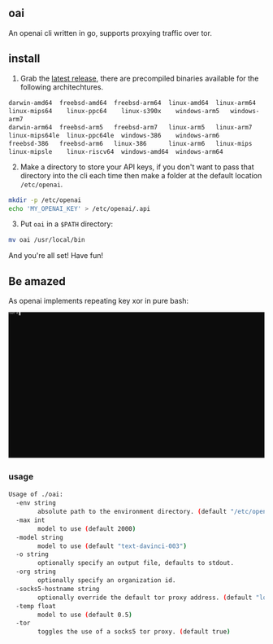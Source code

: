 ## oai

An openai cli written in go, supports proxying traffic over tor. 


## install

1) Grab the [latest release](), there are precompiled binaries available for the following architechtures.

```
darwin-amd64  freebsd-amd64  freebsd-arm64  linux-amd64  linux-arm64  linux-mips64    linux-ppc64    linux-s390x    windows-arm5   windows-arm7
darwin-arm64  freebsd-arm5   freebsd-arm7   linux-arm5   linux-arm7   linux-mips64le  linux-ppc64le  windows-386    windows-arm6
freebsd-386   freebsd-arm6   linux-386      linux-arm6   linux-mips   linux-mipsle    linux-riscv64  windows-amd64  windows-arm64
```

2) Make a directory to store your API keys, if you don't want to pass that directory
   into the cli each time then make a folder at the default location `/etc/openai`.

```bash
mkdir -p /etc/openai
echo 'MY_OPENAI_KEY' > /etc/openai/.api
```

3) Put `oai` in a `$PATH` directory:

```bash
mv oai /usr/local/bin
```

And you're all set! Have fun!


## Be amazed

As openai implements repeating key xor in pure bash:

<p float="left" align="middle">
<img src="./oai.svg" />
</p>

### usage
```bash
Usage of ./oai:
  -env string
        absolute path to the environment directory. (default "/etc/openai")
  -max int
        model to use (default 2000)
  -model string
        model to use (default "text-davinci-003")
  -o string
        optionally specify an output file, defaults to stdout.
  -org string
        optionally specify an organization id.
  -socks5-hostname string
        optionally override the default tor proxy address. (default "localhost:9050")
  -temp float
        model to use (default 0.5)
  -tor
        toggles the use of a socks5 tor proxy. (default true)
```

